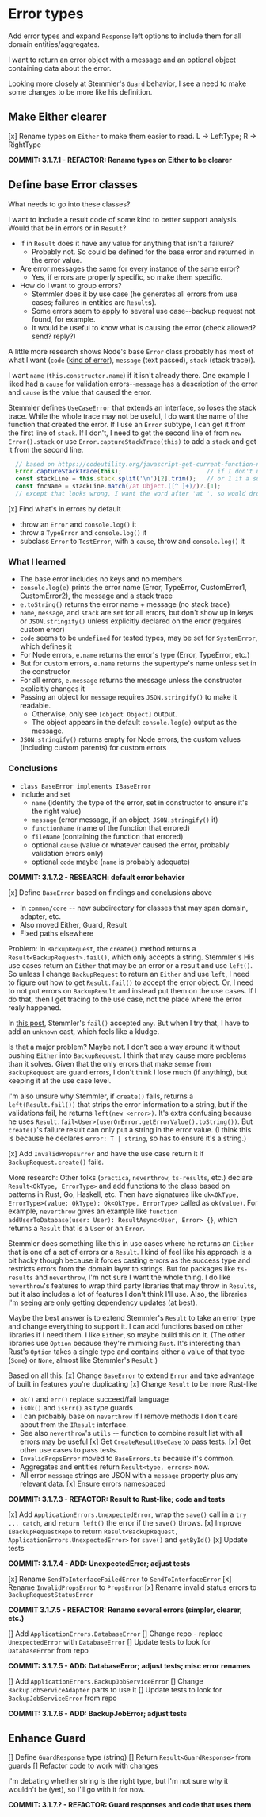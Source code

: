 # Error types
Add error types and expand `Response` left options to include them for all domain entities/aggregates.

I want to return an error object with a message and an optional object containing data about the error.

Looking more closely at Stemmler's `Guard` behavior, I see a need to make some changes to be more like his definition.

## Make Either clearer
[x] Rename types on `Either` to make them easier to read. L -> LeftType; R -> RightType

**COMMIT: 3.1.7.1 - REFACTOR: Rename types on Either to be clearer**

## Define base Error classes
What needs to go into these classes?

I want to include a result code of some kind to better support analysis. Would that be in errors or in `Result`?
* If in `Result` does it have any value for anything that isn't a failure?
  * Probably not. So could be defined for the base error and returned in the error value.
* Are error messages the same for every instance of the same error?
  * Yes, if errors are properly specific, so make them specific.
* How do I want to group errors?
  * Stemmler does it by use case (he generates all errors from use cases; failures in entities are `Result`s).
  * Some errors seem to apply to several use case--backup request not found, for example.
  * It would be useful to know what is causing the error (check allowed? send? reply?)

A little more research shows Node's base `Error` class probably has most of what I want (`code` ([kind of error](https://nodejs.org/api/errors.html#nodejs-error-codes)), `message` (text passed), `stack` (stack trace)).

I want `name` (`this.constructor.name`) if it isn't already there. One example I liked had a `cause` for validation errors--`message` has a description of the error and `cause` is the value that caused the error.

Stemmler defines `UseCaseError` that extends an interface, so loses the stack trace. While the whole trace may not be useful, I do want the name of the function that created the error. If I use an `Error` subtype, I can get it from the first line of `stack`. If I don't, I need to get the second line of from `new Error().stack` or use `Error.captureStackTrace(this)` to add a `stack` and get it from the second line.

```typescript
  // based on https://codeutility.org/javascript-get-current-function-name-in-strict-mode-stack-overflow/
  Error.captureStackTrace(this);                        // if I don't use a subtype of Error
  const stackLine = this.stack.split('\n')[2].trim();   // or 1 if a subtype of Error
  const fncName = stackLine.match(/at Object.([^ ]+)/)?.[1];
  // except that looks wrong, I want the word after 'at ', so would drop 'Object.'
```

[x] Find what's in errors by default
   * throw an `Error` and `console.log()` it
   * throw a `TypeError` and `console.log()` it
   * subclass `Error` to `TestError`, with a `cause`, throw and `console.log()` it

### What I learned
* The base error includes no keys and no members
* `console.log(e)` prints the error name (Error, TypeError, CustomError1, CustomError2), the message and a stack trace
* `e.toString()` returns the error name + message (no stack trace)
* `name`, `message`, and `stack` are set for all errors, but don't show up in keys or `JSON.stringify()` unless explicitly declared on the error (requires custom error)
* `code` seems to be `undefined` for tested types, may be set for `SystemError`, which defines it
* For Node errors, `e.name` returns the error's type (Error, TypeError, etc.)
* But for custom errors, `e.name` returns the supertype's name unless set in the constructor
* For all errors, `e.message` returns the message unless the constructor explicitly changes it
* Passing an object for `message` requires `JSON.stringify()` to make it readable.
  * Otherwise, only see `[object Object]` output.
  * The object appears in the default `console.log(e)` output as the message.
* `JSON.stringify()` returns empty for Node errors, the custom values (including custom parents) for custom errors

### Conclusions
* `class BaseError implements IBaseError`
* Include and set
  * `name` (identify the type of the error, set in constructor to ensure it's the right value)
  * `message` (error message, if an object, `JSON.stringify()` it)
  * `functionName` (name of the function that errored)
  * `fileName` (containing the function that errored)
  * optional `cause` (value or whatever caused the error, probably validation errors only)
  * optional `code` maybe (`name` is probably adequate)

**COMMIT: 3.1.7.2 - RESEARCH: default error behavior**

[x] Define `BaseError` based on findings and conclusions above
   * In `common/core` -- new subdirectory for classes that may span domain, adapter, etc.
   * Also moved Either, Guard, Result
   * Fixed paths elsewhere

Problem: In `BackupRequest`, the `create()` method returns a `Result<BackupRequest>.fail()`, which only accepts a string. Stemmler's His use cases return an `Either` that may be an error or a result and use `left()`. So unless I change `BackupRequest` to return an `Either` and use `left`, I need to figure out how to get `Result.fail()` to accept the error object. Or, I need to not put errors on `BackupResult` and instead put them on the use cases. If I do that, then I get tracing to the use case, not the place where the error realy happened.

In [this post](https://khalilstemmler.com/articles/enterprise-typescript-nodejs/functional-error-handling/), Stemmler's `fail()` accepted `any`. But when I try that, I have to add an `unknown` cast, which feels like a kludge.

Is that a major problem? Maybe not. I don't see a way around it without pushing `Either` into `BackupRequest`. I think that may cause more problems than it solves. Given that the only errors that make sense from `BackupRequest` are guard errors, I don't think I lose much (if anything), but keeping it at the use case level.

I'm also unsure why Stemmler, if `create()` fails, returns a `left(Result.fail())` that strips the error information to a string, but if the validations fail, he returns `left(new <error>)`. It's extra confusing because he uses `Result.fail<User>(userOrError.getErrorValue().toString())`. But `create()`'s failure result can only put a string in the error value. (I think this is because he declares `error: T | string`, so has to ensure it's a string.)

[x] Add `InvalidPropsError` and have the use case return it if `BackupRequest.create()` fails.

More research: Other folks (`practica`, `neverthrow`, `ts-results`, etc.) declare `Result<OkType, ErrorType>` and add functions to the class based on patterns in Rust, Go, Haskell, etc. Then have signatures like `ok<OkType, ErrorType>(value: OkType): Ok<OkType, ErrorType>` called as `ok(value)`. For example, `neverthrow` gives an example like `function addUserToDatabase(user: User): ResultAsync<User, Error> {}`, which returns a `Result` that is a `User` or an `Error`.

Stemmler does something like this in use cases where he returns an `Either` that is one of a set of errors or a `Result`. I kind of feel like his approach is a bit hacky though because it forces casting errors as the success type and restricts errors from the domain layer to strings. But for packages like `ts-results` and `neverthrow`, I'm not sure I want the whole thing. I do like `neverthrow`'s features to wrap third party libraries that may throw in `Result`s, but it also includes a lot of features I don't think I'll use. Also, the libraries I'm seeing are only getting dependency updates (at best).

Maybe the best answer is to extend Stemmler's `Result` to take an error type and change everything to support it. I can add functions based on other libraries if I need them. I like `Either`, so maybe build this on it. (The other libraries use `Option` because they're mimicing `Rust`. It's interesting than Rust's `Option` takes a single type and contains either a value of that type (`Some`) or `None`, almost like Stemmler's `Result`.)

Based on all this:
[x] Change `BaseError` to extend `Error` and take advantage of built in features you're duplicating
[x] Change `Result` to be more Rust-like
  * `ok()` and `err()` replace succeed/fail language
  * `isOk()` and `isErr()` as type guards
  * I can probably base on `neverthrow` if I remove methods I don't care about from the `IResult` interface.
  * See also `neverthrow`'s `utils` -- function to combine result list with all errors may be useful
[x] Get `CreateResultUseCase` to pass tests.
[x] Get other use cases to pass tests.
  * `InvalidPropsError` moved to `BaseErrors.ts` because it's common.
  * Aggregates and entities return `Result<type, errors>` now.
  * All error `message` strings are JSON with a `message` property plus any relevant data.
[x] Ensure errors namespaced

**COMMIT: 3.1.7.3 - REFACTOR: Result to Rust-like; code and tests**

[x] Add `ApplicationErrors.UnexpectedError`, wrap the `save()` call in a `try ... catch`, and `return left()` the error if the `save()` throws.
[x] Improve `IBackupRequestRepo` to return `Result<BackupRequest, ApplicationErrors.UnexpectedError>` for `save()` and `getById()`
[x] Update tests

**COMMIT: 3.1.7.4 - ADD: UnexpectedError; adjust tests**

[x] Rename `SendToInterfaceFailedError` to `SendToInterfaceError`
[x] Rename `InvalidPropsError` to `PropsError`
[x] Rename invalid status errors to `BackupRequestStatusError`

**COMMIT 3.1.7.5 - REFACTOR: Rename several errors (simpler, clearer, etc.)**

[] Add `ApplicationErrors.DatabaseError`
[] Change repo - replace `UnexpectedError` with `DatabaseError`
[] Update tests to look for `DatabaseError` from repo

**COMMIT: 3.1.7.5 - ADD: DatabaseError; adjust tests; misc error renames**

[] Add `ApplicationErrors.BackupJobServiceError`
[] Change `BackupJobServiceAdapter` parts to use it
[] Update tests to look for `BackupJobServiceError` from repo

**COMMIT: 3.1.7.6 - ADD: BackupJobError; adjust tests**

## Enhance Guard
[] Define `GuardResponse` type (string)
[] Return `Result<GuardResponse>` from guards
[] Refactor code to work with changes

I'm debating whether string is the right type, but I'm not sure why it wouldn't be (yet), so I'll go with it for now.

**COMMIT: 3.1.7.? - REFACTOR: Guard responses and code that uses them**